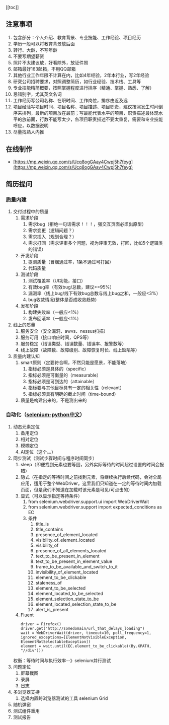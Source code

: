 [[toc]]

## 注意事项
1. 包含部分：个人介绍、教育背景、专业技能、工作经验、项目经历
2. 学历一般可以将教育背景放后面
3. 转行、大龄，不写年龄
4. 不要写期望薪资
5. 照片不太建议放，好看除外，放证件照
6. 邮箱最好163邮箱，不用QQ邮箱
7. 其他行业工作年限不计算在内，比如4年经验，2年本行业，写2年经验
8. 研究公司招聘要求，对照调整简历，如行业经验、技术栈、工具等
9. 专业技能精简概要，按照掌握程度进行排序（精通、掌握、熟悉、了解）
10. 忌错别字，尤其英文名词
11. 工作经历写公司名称、在职时间、工作岗位，排序由近及远
12. 项目经验写项目时间、项目名称、项目描述、项目职责，建议按照发生时间倒序来排列，最新的项目放在最前；写最能代表水平的项目，职责描述最体现水平的放前面，行数不能写太少，各项目职责描述不要太重复，需要和专业技能呼应，以数据说明
13. 尽量找熟人内推

## 在线制作
- [https://mp.weixin.qq.com/s/Ucq8ogGAay4Cwpj5h7feyg](https://mp.weixin.qq.com/s/Ucq8ogGAay4Cwpj5h7feyg)
## 简历提问
### 质量内建
1. 交付过程中的质量
	1. 需求阶段
		1. 需求bug（拒绝一句话需求！！！，强交互页面必须出原型）
		2. 需求变更（逻辑问题？）
		3. 需求插入（规划合理？）
		4. 需求打回（需求评审多个问题，视为评审无效，打回，比如5个逻辑类的错误）
	2. 开发阶段
		1. 提测质量（冒烟通过率，1条不通过可打回）
		2. 代码质量
	3. 测试阶段
		1. 测试覆盖率（UI功能，接口）
		2. 有效bug率（有效bug/总数，建议>=95%）
		3. 漏测率（线上bug/线下有效bug总数与线上bug之和，一般应<3%）
		4. bug收敛情况(整体是否成收敛趋势)
	4. 发布阶段
		1. 构建失败率（一般应<1%）
		2. 发布回滚率（一般应<1%）
2. 线上的质量
	1. 服务安全（安全漏洞，awvs、nessus扫描）
	2. 服务可用（接口响应时间，QPS等）
	3. 服务稳定（错误类型、错误数量、错误率、报警数等）
	4. 线上故障（故障数、故障级别、故障恢复时长、线上缺陷等）
1. 质量内建认知
	1. smart原则（定要符合啊，不然只能是愿景，不能落地）
		1. 指标必须是具体的（specific）
		2. 指标必须是可衡量的（measurable）
		3. 指标必须是可到达的（attainable）
		4. 指标要与其他目标具有一定的相关性（relevant）
		5. 指标必须具有明确的截止时间（time-bound）
	2. 质量是构建出来的，不是测出来的
### 自动化（[selenium-python中文](https://selenium-python-zh.readthedocs.io/en/latest/)）
1. 动态元素定位
	1. 备用定位
	2. 相对定位
	3. 模糊定位
	4. AI定位（这个。。）
1. 同步测试（测试步骤时间与程序时间同步）
	1. sleep（即便找到元素也要等囧，另外实际等待的时间超过设置的时间会报错）
	2. 隐式（在指定的等待时间之前找到元素，将继续执行后续代码，会对全局应用，适用于整个WebDriver。这里我们只知道在一定的等待时间内加载页面，但是我们不知道在加载时该元素是可见/可点击的）
	3. 显式（可以显示指定等待条件）
		1. from selenium.webdriver.support.ui import WebDriverWait
		2. from selenium.webdriver.support import expected_conditions as EC
		3. 条件
			1. title_is
			2. title_contains
			3. presence_of_element_located
			4. visibility_of_element_located
			5. visibility_of
			6. presence_of_all_elements_located
			7. text_to_be_present_in_element
			8. text_to_be_present_in_element_value
			9. frame_to_be_available_and_switch_to_it
			10. invisibility_of_element_located
			11. element_to_be_clickable
			12. staleness_of
			13. element_to_be_selected
			14. element_located_to_be_selected
			15. element_selection_state_to_be
			16. element_located_selection_state_to_be
			17. alert_is_present
	4. Fluent
		```
		driver = Firefox()
		driver.get("http://somedomain/url_that_delays_loading")
		wait = WebDriverWait(driver, timeout=10, poll_frequency=1, ignored_exceptions=[ElementNotVisibleException, ElementNotSelectableException])
		element = wait.until(EC.element_to_be_clickable((By.XPATH, "//div")))
		```
	权衡：等待时间与执行效率--》selenium并行测试
1. 问题定位
	1. 屏幕截图
	2. 录屏
	3. 日志
1. 多浏览器支持
	1. 选择内置跨浏览器测试的工具 selenium Grid
1. 随机弹窗
2. 测试组件重用
3. 测试报告
